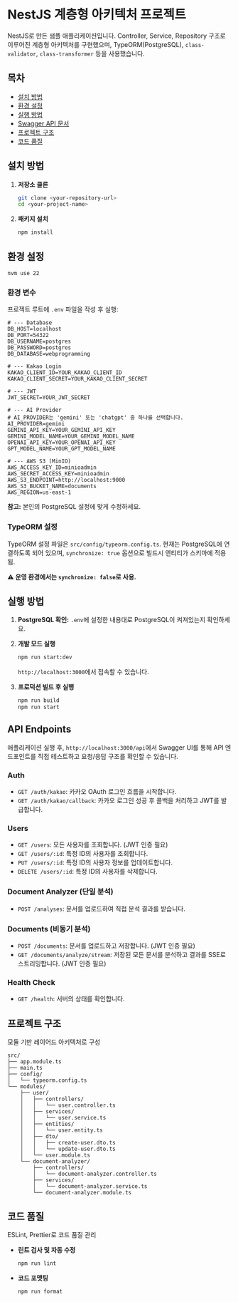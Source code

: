 # NestJS 계층형 아키텍처 프로젝트

NestJS로 만든 샘플 애플리케이션입니다. Controller, Service, Repository 구조로 이루어진 계층형 아키텍처를 구현했으며, TypeORM(PostgreSQL), `class-validator`, `class-transformer` 등을 사용했습니다.

## 목차

- [설치 방법](#설치-방법)
- [환경 설정](#환경-설정)
- [실행 방법](#실행-방법)
- [Swagger API 문서](#swagger-api-문서)
- [프로젝트 구조](#프로젝트-구조)
- [코드 품질](#코드-품질)

## 설치 방법

1.  **저장소 클론**
    ```bash
    git clone <your-repository-url>
    cd <your-project-name>
    ```

2.  **패키지 설치**
    ```bash
    npm install
    ```

## 환경 설정

```
nvm use 22
```

### 환경 변수



프로젝트 루트에 `.env` 파일을 작성 후 실행:

```env
# --- Database
DB_HOST=localhost
DB_PORT=54322
DB_USERNAME=postgres
DB_PASSWORD=postgres
DB_DATABASE=webprogramming

# --- Kakao Login
KAKAO_CLIENT_ID=YOUR_KAKAO_CLIENT_ID
KAKAO_CLIENT_SECRET=YOUR_KAKAO_CLIENT_SECRET

# --- JWT
JWT_SECRET=YOUR_JWT_SECRET

# --- AI Provider
# AI_PROVIDER는 'gemini' 또는 'chatgpt' 중 하나를 선택합니다.
AI_PROVIDER=gemini
GEMINI_API_KEY=YOUR_GEMINI_API_KEY
GEMINI_MODEL_NAME=YOUR_GEMINI_MODEL_NAME
OPENAI_API_KEY=YOUR_OPENAI_API_KEY
GPT_MODEL_NAME=YOUR_GPT_MODEL_NAME

# --- AWS S3 (MinIO)
AWS_ACCESS_KEY_ID=minioadmin
AWS_SECRET_ACCESS_KEY=minioadmin
AWS_S3_ENDPOINT=http://localhost:9000
AWS_S3_BUCKET_NAME=documents
AWS_REGION=us-east-1
```

**참고:** 본인의 PostgreSQL 설정에 맞게 수정하세요.

### TypeORM 설정

TypeORM 설정 파일은 `src/config/typeorm.config.ts`. 현재는 PostgreSQL에 연결하도록 되어 있으며, `synchronize: true` 옵션으로 빌드시 엔티티가 스키마에 적용됨.

**⚠️ 운영 환경에서는  `synchronize: false`로 사용.**

## 실행 방법

1.  **PostgreSQL 확인:** `.env`에 설정한 내용대로 PostgreSQL이 켜져있는지 확인하세요.

2.  **개발 모드 실행**
    ```bash
    npm run start:dev
    ```

    `http://localhost:3000`에서 접속할 수 있습니다.

3.  **프로덕션 빌드 후 실행**
    ```bash
    npm run build
    npm run start
    ```

## API Endpoints

애플리케이션 실행 후, `http://localhost:3000/api`에서 Swagger UI를 통해 API 엔드포인트를 직접 테스트하고 요청/응답 구조를 확인할 수 있습니다.

### Auth

-   `GET /auth/kakao`: 카카오 OAuth 로그인 흐름을 시작합니다.
-   `GET /auth/kakao/callback`: 카카오 로그인 성공 후 콜백을 처리하고 JWT를 발급합니다.

### Users

-   `GET /users`: 모든 사용자를 조회합니다. (JWT 인증 필요)
-   `GET /users/:id`: 특정 ID의 사용자를 조회합니다.
-   `PUT /users/:id`: 특정 ID의 사용자 정보를 업데이트합니다.
-   `DELETE /users/:id`: 특정 ID의 사용자를 삭제합니다.

### Document Analyzer (단일 분석)

-   `POST /analyses`: 문서를 업로드하여 직접 분석 결과를 받습니다.

### Documents (비동기 분석)

-   `POST /documents`: 문서를 업로드하고 저장합니다. (JWT 인증 필요)
-   `GET /documents/analyze/stream`: 저장된 모든 문서를 분석하고 결과를 SSE로 스트리밍합니다. (JWT 인증 필요)

### Health Check

-   `GET /health`: 서버의 상태를 확인합니다.

## 프로젝트 구조

모듈 기반 레이어드 아키텍처로 구성

```
src/
├── app.module.ts
├── main.ts
├── config/
│   └── typeorm.config.ts
└── modules/
    ├── user/
    │   ├── controllers/
    │   │   └── user.controller.ts
    │   ├── services/
    │   │   └── user.service.ts
    │   ├── entities/
    │   │   └── user.entity.ts
    │   ├── dto/
    │   │   ├── create-user.dto.ts
    │   │   └── update-user.dto.ts
    │   └── user.module.ts
    └── document-analyzer/
        ├── controllers/
        │   └── document-analyzer.controller.ts
        ├── services/
        │   └── document-analyzer.service.ts
        └── document-analyzer.module.ts
```


## 코드 품질

ESLint, Prettier로 코드 품질 관리

-   **린트 검사 및 자동 수정**
    ```bash
    npm run lint
    ```

-   **코드 포맷팅**
    ```bash
    npm run format
    ```